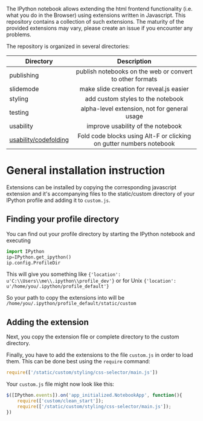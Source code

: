 The IPython notebook allows extending the html frontend functionality (i.e. what you do in the Browser) using extensions written in Javascript. This repository contains a collection of such extensions. The maturity of the provided extensions may vary, please create an issue if you encounter any problems.

The repository is organized in several directories: 

| Directory              | Description                                                                       | 
| ---------------------- |:---------------------------------------------------------------------------------:|
| publishing             | publish notebooks on the web or convert to other formats                          |
| slidemode              | make slide creation for reveal.js easier                                          |
| styling                | add custom styles to the notebook                                                 |
| testing                | alpha-level extension, not for general usage                                      |
| usability              | improve usability of the notebook                                                 |
| [usability/codefolding](Codefolding)              | Fold code blocks using Alt-F or clicking on gutter numbers     notebook                                                 |


# General installation instruction
Extensions can be installed by copying the corresponding javascript extension and it's accompanying files to the static/custom directory of your IPython profile and adding it to `custom.js`. 

## Finding your profile directory
You can find out your profile directory by starting the IPython notebook and executing
```python
import IPython
ip=IPython.get_ipython()
ip.config.ProfileDir 
```
This will give you something like
`{'location': u'C:\\Users\\me\\.ipython\\profile_dev'}`
or for Unix
`{'location': u'/home/you/.ipython/profile_default'}`

So your path to copy the extensions into will be
`/home/you/.ipython/profile_default/static/custom`

## Adding the extension
Next, you copy the extension file or complete directory to the custom directory.

Finally, you have to add the extensions to the file `custom.js` in order to load them.
This can be done best using the `require` command:
```javascript
require(['/static/custom/styling/css-selector/main.js']) 
```

Your `custom.js` file might now look like this:
```javascript
$([IPython.events]).on('app_initialized.NotebookApp', function(){
    require(['custom/clean_start']);
    require(['/static/custom/styling/css-selector/main.js']);
})
```
